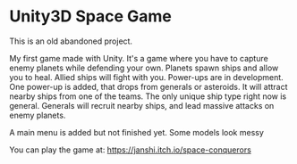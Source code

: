 # Unity3D Space Game

This is an old abandoned project.

My first game made with Unity. It's a game where you have to capture enemy planets while defending your own. Planets spawn ships and allow you to heal. Allied ships will fight with you. Power-ups are in development. One power-up is added, that drops from generals or asteroids. It will attract nearby ships from one of the teams. The only unique ship type right now is general. Generals will recruit nearby ships, and lead massive attacks on enemy planets.

A main menu is added but not finished yet.
Some models look messy

You can play the game at: https://janshi.itch.io/space-conquerors
